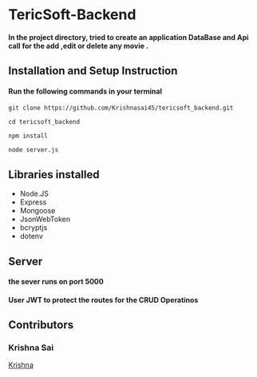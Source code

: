 
# TericSoft-Backend

<div>
  <h4>
In the project directory, tried to create an application DataBase and Api call for the add ,edit or delete any movie .  
  </h4>
</div>


## Installation and Setup Instruction
#### Run the following commands in your terminal

`git clone https://github.com/Krishnasai45/tericsoft_backend.git`


`cd tericsoft_backend`

`npm install`

`node server.js`

## Libraries installed

- Node.JS 
- Express
- Mongoose
- JsonWebToken
- bcryptjs
- dotenv

## Server
<h4>the sever runs on port 5000</h4>

<h4>User JWT to protect the routes for the CRUD Operatinos</h4>


## Contributors

<h3>Krishna Sai</h3> <a href="https://github.com/Krishnasai45">Krishna</a>
